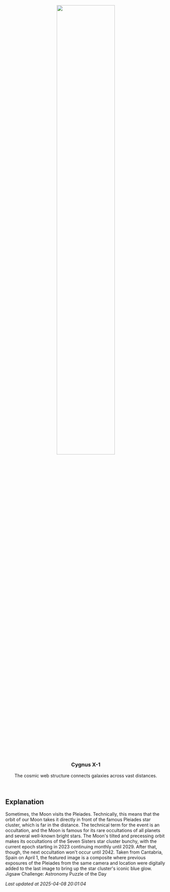 <p align='center'>
    <img src='https://apod.nasa.gov/apod/image/2504/PleiadesMoon_Saiz_960.jpg' width='60%' />
    <h3 align="center">Cygnus X-1</h3>
    <p align="center">The cosmic web structure connects galaxies across vast distances.</p>
</p>
<br/>

Explanation
--
Sometimes, the Moon visits the Pleiades. Technically, this means that the orbit of our Moon takes it directly in front of the famous Pleiades star cluster, which is far in the distance.  The technical term for the event is an occultation, and the Moon is famous for its rare occultations of all planets and several well-known bright stars. The Moon's tilted and precessing orbit makes its occultations of the Seven Sisters star cluster bunchy, with the current epoch starting in 2023 continuing monthly until 2029. After that, though, the next occultation won't occur until 2042.  Taken from Cantabria, Spain on April 1, the featured image is a composite where previous exposures of the Pleiades from the same camera and location were digitally added to the last image to bring up the star cluster's iconic blue glow.   Jigsaw Challenge: Astronomy Puzzle of the Day


*Last updated at 2025-04-08 20:01:04*
